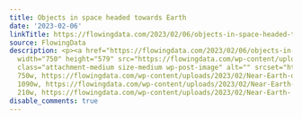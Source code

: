 ```yaml
---
title: Objects in space headed towards Earth
date: '2023-02-06'
linkTitle: https://flowingdata.com/2023/02/06/objects-in-space-headed-towards-earth/
source: FlowingData
description: <p><a href="https://flowingdata.com/2023/02/06/objects-in-space-headed-towards-earth/"><img
  width="750" height="579" src="https://flowingdata.com/wp-content/uploads/2023/02/Near-Earth-objects-750x579.png"
  class="attachment-medium size-medium wp-post-image" alt="" srcset="https://flowingdata.com/wp-content/uploads/2023/02/Near-Earth-objects-750x579.png
  750w, https://flowingdata.com/wp-content/uploads/2023/02/Near-Earth-objects-1090x841.png
  1090w, https://flowingdata.com/wp-content/uploads/2023/02/Near-Earth-objects-210x162.png
  210w, https://flowingdata.com/wp-content/uploads/2023/02/Near-Earth- ...
disable_comments: true
---
```

<p><a href="https://flowingdata.com/2023/02/06/objects-in-space-headed-towards-earth/"><img width="750" height="579" src="https://flowingdata.com/wp-content/uploads/2023/02/Near-Earth-objects-750x579.png" class="attachment-medium size-medium wp-post-image" alt="" srcset="https://flowingdata.com/wp-content/uploads/2023/02/Near-Earth-objects-750x579.png 750w, https://flowingdata.com/wp-content/uploads/2023/02/Near-Earth-objects-1090x841.png 1090w, https://flowingdata.com/wp-content/uploads/2023/02/Near-Earth-objects-210x162.png 210w, https://flowingdata.com/wp-content/uploads/2023/02/Near-Earth- ...